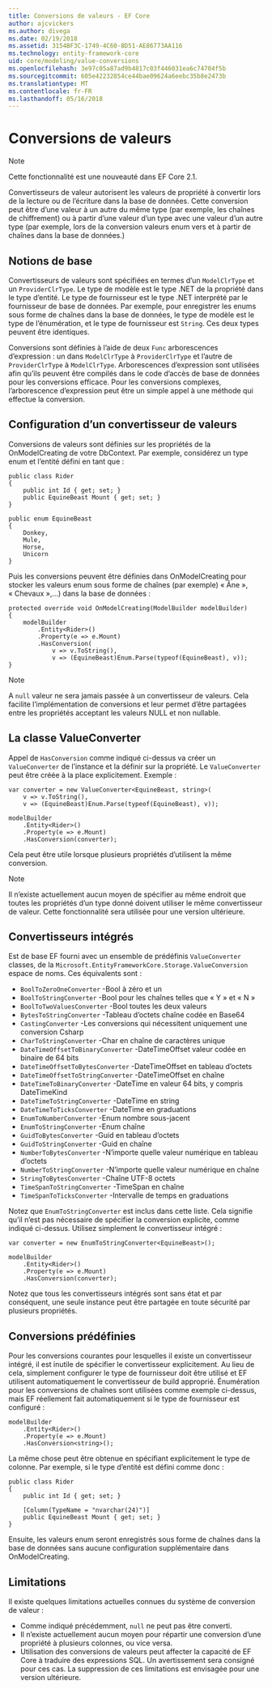 ```yaml
---
title: Conversions de valeurs - EF Core
author: ajcvickers
ms.author: divega
ms.date: 02/19/2018
ms.assetid: 3154BF3C-1749-4C60-8D51-AE86773AA116
ms.technology: entity-framework-core
uid: core/modeling/value-conversions
ms.openlocfilehash: 3e97c05a87ad9b4817c03f446031ea6c74704f5b
ms.sourcegitcommit: 605e42232854ce44bae09624a6eebc35b8e2473b
ms.translationtype: MT
ms.contentlocale: fr-FR
ms.lasthandoff: 05/16/2018
---
```

# <a name="value-conversions"></a>Conversions de valeurs

> [!NOTE]  
> Cette fonctionnalité est une nouveauté dans EF Core 2.1.

Convertisseurs de valeur autorisent les valeurs de propriété à convertir lors de la lecture ou de l’écriture dans la base de données. Cette conversion peut être d’une valeur à un autre du même type (par exemple, les chaînes de chiffrement) ou à partir d’une valeur d’un type avec une valeur d’un autre type (par exemple, lors de la conversion valeurs enum vers et à partir de chaînes dans la base de données.)

## <a name="fundamentals"></a>Notions de base

Convertisseurs de valeurs sont spécifiées en termes d’un `ModelClrType` et un `ProviderClrType`. Le type de modèle est le type .NET de la propriété dans le type d’entité. Le type de fournisseur est le type .NET interprété par le fournisseur de base de données. Par exemple, pour enregistrer les enums sous forme de chaînes dans la base de données, le type de modèle est le type de l’énumération, et le type de fournisseur est `String`. Ces deux types peuvent être identiques.

Conversions sont définies à l’aide de deux `Func` arborescences d’expression : un dans `ModelClrType` à `ProviderClrType` et l’autre de `ProviderClrType` à `ModelClrType`. Arborescences d’expression sont utilisées afin qu’ils peuvent être compilés dans le code d’accès de base de données pour les conversions efficace. Pour les conversions complexes, l’arborescence d’expression peut être un simple appel à une méthode qui effectue la conversion.

## <a name="configuring-a-value-converter"></a>Configuration d’un convertisseur de valeurs

Conversions de valeurs sont définies sur les propriétés de la OnModelCreating de votre DbContext. Par exemple, considérez un type enum et l’entité défini en tant que :
```Csharp
public class Rider
{
    public int Id { get; set; }
    public EquineBeast Mount { get; set; }
}

public enum EquineBeast
{
    Donkey,
    Mule,
    Horse,
    Unicorn
}
```
Puis les conversions peuvent être définies dans OnModelCreating pour stocker les valeurs enum sous forme de chaînes (par exemple) « Âne », « Chevaux »,...) dans la base de données :
```Csharp
protected override void OnModelCreating(ModelBuilder modelBuilder)
{
    modelBuilder
        .Entity<Rider>()
        .Property(e => e.Mount)
        .HasConversion(
            v => v.ToString(),
            v => (EquineBeast)Enum.Parse(typeof(EquineBeast), v));
}
```
> [!NOTE]  
> A `null` valeur ne sera jamais passée à un convertisseur de valeurs. Cela facilite l’implémentation de conversions et leur permet d’être partagées entre les propriétés acceptant les valeurs NULL et non nullable.

## <a name="the-valueconverter-class"></a>La classe ValueConverter

Appel de `HasConversion` comme indiqué ci-dessus va créer un `ValueConverter` de l’instance et la définir sur la propriété. Le `ValueConverter` peut être créée à la place explicitement. Exemple :
```Csharp
var converter = new ValueConverter<EquineBeast, string>(
    v => v.ToString(),
    v => (EquineBeast)Enum.Parse(typeof(EquineBeast), v));

modelBuilder
    .Entity<Rider>()
    .Property(e => e.Mount)
    .HasConversion(converter);
```
Cela peut être utile lorsque plusieurs propriétés d’utilisent la même conversion.

> [!NOTE]  
> Il n’existe actuellement aucun moyen de spécifier au même endroit que toutes les propriétés d’un type donné doivent utiliser le même convertisseur de valeur. Cette fonctionnalité sera utilisée pour une version ultérieure.

## <a name="built-in-converters"></a>Convertisseurs intégrés

Est de base EF fourni avec un ensemble de prédéfinis `ValueConverter` classes, de la `Microsoft.EntityFrameworkCore.Storage.ValueConversion` espace de noms. Ces équivalents sont :
* `BoolToZeroOneConverter` -Bool à zéro et un
* `BoolToStringConverter` -Bool pour les chaînes telles que « Y » et « N »
* `BoolToTwoValuesConverter` -Bool toutes les deux valeurs
* `BytesToStringConverter` -Tableau d’octets chaîne codée en Base64
* `CastingConverter` -Les conversions qui nécessitent uniquement une conversion Csharp
* `CharToStringConverter` -Char en chaîne de caractères unique
* `DateTimeOffsetToBinaryConverter` -DateTimeOffset valeur codée en binaire de 64 bits
* `DateTimeOffsetToBytesConverter` -DateTimeOffset en tableau d’octets
* `DateTimeOffsetToStringConverter` -DateTimeOffset en chaîne
* `DateTimeToBinaryConverter` -DateTime en valeur 64 bits, y compris DateTimeKind
* `DateTimeToStringConverter` -DateTime en string
* `DateTimeToTicksConverter` -DateTime en graduations
* `EnumToNumberConverter` -Enum nombre sous-jacent
* `EnumToStringConverter` -Enum chaîne
* `GuidToBytesConverter` -Guid en tableau d’octets
* `GuidToStringConverter` -Guid en chaîne
* `NumberToBytesConverter` -N’importe quelle valeur numérique en tableau d’octets
* `NumberToStringConverter` -N’importe quelle valeur numérique en chaîne
* `StringToBytesConverter` -Chaîne UTF-8 octets
* `TimeSpanToStringConverter` -TimeSpan en chaîne
* `TimeSpanToTicksConverter` -Intervalle de temps en graduations

Notez que `EnumToStringConverter` est inclus dans cette liste. Cela signifie qu’il n’est pas nécessaire de spécifier la conversion explicite, comme indiqué ci-dessus. Utilisez simplement le convertisseur intégré :
```Csharp
var converter = new EnumToStringConverter<EquineBeast>();

modelBuilder
    .Entity<Rider>()
    .Property(e => e.Mount)
    .HasConversion(converter);
```
Notez que tous les convertisseurs intégrés sont sans état et par conséquent, une seule instance peut être partagée en toute sécurité par plusieurs propriétés.

## <a name="pre-defined-conversions"></a>Conversions prédéfinies

Pour les conversions courantes pour lesquelles il existe un convertisseur intégré, il est inutile de spécifier le convertisseur explicitement. Au lieu de cela, simplement configurer le type de fournisseur doit être utilisé et EF utilisent automatiquement le convertisseur de build approprié. Énumération pour les conversions de chaînes sont utilisées comme exemple ci-dessus, mais EF réellement fait automatiquement si le type de fournisseur est configuré :
```Csharp
modelBuilder
    .Entity<Rider>()
    .Property(e => e.Mount)
    .HasConversion<string>();
```
La même chose peut être obtenue en spécifiant explicitement le type de colonne. Par exemple, si le type d’entité est défini comme donc :
```Csharp
public class Rider
{
    public int Id { get; set; }

    [Column(TypeName = "nvarchar(24)")]
    public EquineBeast Mount { get; set; }
}
```
Ensuite, les valeurs enum seront enregistrés sous forme de chaînes dans la base de données sans aucune configuration supplémentaire dans OnModelCreating.

## <a name="limitations"></a>Limitations

Il existe quelques limitations actuelles connues du système de conversion de valeur :
* Comme indiqué précédemment, `null` ne peut pas être converti.
* Il n’existe actuellement aucun moyen pour répartir une conversion d’une propriété à plusieurs colonnes, ou vice versa.
* Utilisation des conversions de valeurs peut affecter la capacité de EF Core à traduire des expressions SQL. Un avertissement sera consigné pour ces cas.
La suppression de ces limitations est envisagée pour une version ultérieure.
